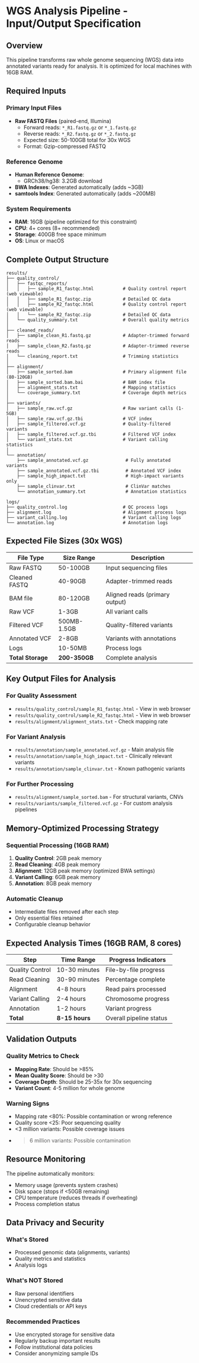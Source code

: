 # WGS Analysis Pipeline - Input/Output Specification

## Overview

This pipeline transforms raw whole genome sequencing (WGS) data into annotated variants ready for analysis. It is optimized for local machines with 16GB RAM.

## Required Inputs

### Primary Input Files
- **Raw FASTQ Files** (paired-end, Illumina)
  - Forward reads: `*_R1.fastq.gz` or `*_1.fastq.gz`
  - Reverse reads: `*_R2.fastq.gz` or `*_2.fastq.gz`
  - Expected size: 50-100GB total for 30x WGS
  - Format: Gzip-compressed FASTQ

### Reference Genome
- **Human Reference Genome**:
  - GRCh38/hg38: 3.2GB download
- **BWA Indexes**: Generated automatically (adds ~3GB)
- **samtools Index**: Generated automatically (adds ~200MB)

### System Requirements
- **RAM**: 16GB (pipeline optimized for this constraint)
- **CPU**: 4+ cores (8+ recommended)
- **Storage**: 400GB free space minimum
- **OS**: Linux or macOS

## Complete Output Structure

```
results/
├── quality_control/
│   ├── fastqc_reports/
│   │   ├── sample_R1_fastqc.html           # Quality control report (web viewable)
│   │   ├── sample_R1_fastqc.zip            # Detailed QC data
│   │   ├── sample_R2_fastqc.html           # Quality control report (web viewable)
│   │   └── sample_R2_fastqc.zip            # Detailed QC data
│   └── quality_summary.txt                 # Overall quality metrics
│
├── cleaned_reads/
│   ├── sample_clean_R1.fastq.gz            # Adapter-trimmed forward reads
│   ├── sample_clean_R2.fastq.gz            # Adapter-trimmed reverse reads
│   └── cleaning_report.txt                 # Trimming statistics
│
├── alignment/
│   ├── sample_sorted.bam                   # Primary alignment file (80-120GB)
│   ├── sample_sorted.bam.bai               # BAM index file
│   ├── alignment_stats.txt                 # Mapping statistics
│   └── coverage_summary.txt                # Coverage depth metrics
│
├── variants/
│   ├── sample_raw.vcf.gz                   # Raw variant calls (1-5GB)
│   ├── sample_raw.vcf.gz.tbi               # VCF index
│   ├── sample_filtered.vcf.gz              # Quality-filtered variants
│   ├── sample_filtered.vcf.gz.tbi          # Filtered VCF index
│   └── variant_stats.txt                   # Variant calling statistics
│
└── annotation/
    ├── sample_annotated.vcf.gz              # Fully annotated variants
    ├── sample_annotated.vcf.gz.tbi          # Annotated VCF index
    ├── sample_high_impact.txt               # High-impact variants only
    ├── sample_clinvar.txt                   # ClinVar matches
    └── annotation_summary.txt               # Annotation statistics

logs/
├── quality_control.log                     # QC process logs
├── alignment.log                           # Alignment process logs
├── variant_calling.log                     # Variant calling logs
└── annotation.log                          # Annotation logs
```

## Expected File Sizes (30x WGS)

| File Type | Size Range | Description |
|-----------|------------|-------------|
| Raw FASTQ | 50-100GB | Input sequencing files |
| Cleaned FASTQ | 40-90GB | Adapter-trimmed reads |
| BAM file | 80-120GB | Aligned reads (primary output) |
| Raw VCF | 1-3GB | All variant calls |
| Filtered VCF | 500MB-1.5GB | Quality-filtered variants |
| Annotated VCF | 2-8GB | Variants with annotations |
| Logs | 10-50MB | Process logs |
| **Total Storage** | **200-350GB** | Complete analysis |

## Key Output Files for Analysis

### For Quality Assessment
- `results/quality_control/sample_R1_fastqc.html` - View in web browser
- `results/quality_control/sample_R2_fastqc.html` - View in web browser
- `results/alignment/alignment_stats.txt` - Check mapping rate

### For Variant Analysis
- `results/annotation/sample_annotated.vcf.gz` - Main analysis file
- `results/annotation/sample_high_impact.txt` - Clinically relevant variants
- `results/annotation/sample_clinvar.txt` - Known pathogenic variants

### For Further Processing
- `results/alignment/sample_sorted.bam` - For structural variants, CNVs
- `results/variants/sample_filtered.vcf.gz` - For custom analysis pipelines

## Memory-Optimized Processing Strategy

### Sequential Processing (16GB RAM)
1. **Quality Control**: 2GB peak memory
2. **Read Cleaning**: 4GB peak memory
3. **Alignment**: 12GB peak memory (optimized BWA settings)
4. **Variant Calling**: 6GB peak memory
5. **Annotation**: 8GB peak memory

### Automatic Cleanup
- Intermediate files removed after each step
- Only essential files retained
- Configurable cleanup behavior

## Expected Analysis Times (16GB RAM, 8 cores)

| Step | Time Range | Progress Indicators |
|------|------------|-------------------|
| Quality Control | 10-30 minutes | File-by-file progress |
| Read Cleaning | 30-90 minutes | Percentage complete |
| Alignment | 4-8 hours | Read pairs processed |
| Variant Calling | 2-4 hours | Chromosome progress |
| Annotation | 1-2 hours | Variant progress |
| **Total** | **8-15 hours** | Overall pipeline status |

## Validation Outputs

### Quality Metrics to Check
- **Mapping Rate**: Should be >85%
- **Mean Quality Score**: Should be >30
- **Coverage Depth**: Should be 25-35x for 30x sequencing
- **Variant Count**: 4-5 million for whole genome

### Warning Signs
- Mapping rate <80%: Possible contamination or wrong reference
- Quality score <25: Poor sequencing quality
- <3 million variants: Possible coverage issues
- >6 million variants: Possible contamination

## Resource Monitoring

The pipeline automatically monitors:
- Memory usage (prevents system crashes)
- Disk space (stops if <50GB remaining)
- CPU temperature (reduces threads if overheating)
- Process completion status

## Data Privacy and Security

### What's Stored
- Processed genomic data (alignments, variants)
- Quality metrics and statistics
- Analysis logs

### What's NOT Stored
- Raw personal identifiers
- Unencrypted sensitive data
- Cloud credentials or API keys

### Recommended Practices
- Use encrypted storage for sensitive data
- Regularly backup important results
- Follow institutional data policies
- Consider anonymizing sample IDs